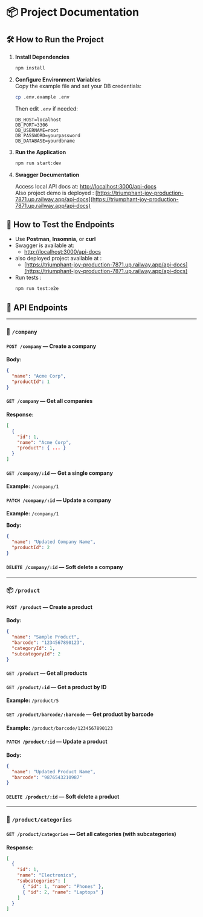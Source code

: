 # 📦 Project Documentation

## 🛠 How to Run the Project

1. **Install Dependencies**

   ```bash
   npm install
   ```

2. **Configure Environment Variables**\
   Copy the example file and set your DB credentials:

   ```bash
   cp .env.example .env
   ```

   Then edit `.env` if needed:

   ```env
   DB_HOST=localhost
   DB_PORT=3306
   DB_USERNAME=root
   DB_PASSWORD=yourpassword
   DB_DATABASE=yourdbname
   ```

3. **Run the Application**

   ```bash
   npm run start:dev
   ```

4. **Swagger Documentation**

   Access local API docs at: [http://localhost:3000/api-docs](http://localhost:3000/api-docs)  
   Also project demo is deployed : [https://triumphant-joy-production-7871.up.railway.app/api-docs](https://triumphant-joy-production-7871.up.railway.app/api-docs)

## 🤪 How to Test the Endpoints

- Use **Postman**, **Insomnia**, or **curl**
- Swagger is available at:
  - [http://localhost:3000/api-docs](http://localhost:3000/api-docs)
- also deployed project available at :
  - [https://triumphant-joy-production-7871.up.railway.app/api-docs](https://triumphant-joy-production-7871.up.railway.app/api-docs)
- Run tests :
  ```bash
  npm run test:e2e
  ```

## 📿 API Endpoints

---

### 🚀 `/company`

#### `POST /company` — Create a company

**Body:**

```json
{
  "name": "Acme Corp",
  "productId": 1
}
```

#### `GET /company` — Get all companies

**Response:**

```json
[
  {
    "id": 1,
    "name": "Acme Corp",
    "product": { ... }
  }
]
```

#### `GET /company/:id` — Get a single company

**Example:** `/company/1`

#### `PATCH /company/:id` — Update a company

**Example:** `/company/1`

**Body:**

```json
{
  "name": "Updated Company Name",
  "productId": 2
}
```

#### `DELETE /company/:id` — Soft delete a company

---

### 📦 `/product`

#### `POST /product` — Create a product

**Body:**

```json
{
  "name": "Sample Product",
  "barcode": "1234567890123",
  "categoryId": 1,
  "subcategoryId": 2
}
```

#### `GET /product` — Get all products

#### `GET /product/:id` — Get a product by ID

**Example:** `/product/5`

#### `GET /product/barcode/:barcode` — Get product by barcode

**Example:** `/product/barcode/1234567890123`

#### `PATCH /product/:id` — Update a product

**Body:**

```json
{
  "name": "Updated Product Name",
  "barcode": "9876543210987"
}
```

#### `DELETE /product/:id` — Soft delete a product

---

### 💂 `/product/categories`

#### `GET /product/categories` — Get all categories (with subcategories)

**Response:**

```json
[
  {
    "id": 1,
    "name": "Electronics",
    "subcategories": [
      { "id": 1, "name": "Phones" },
      { "id": 2, "name": "Laptops" }
    ]
  }
]
```

